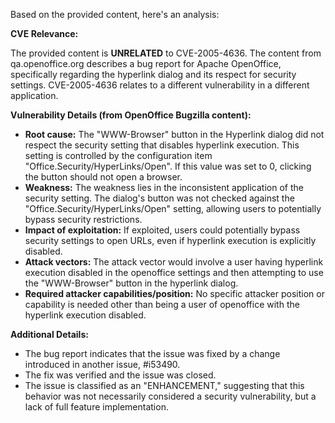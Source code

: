 Based on the provided content, here's an analysis:

**CVE Relevance:**

The provided content is **UNRELATED** to CVE-2005-4636. The content from qa.openoffice.org describes a bug report for Apache OpenOffice, specifically regarding the hyperlink dialog and its respect for security settings. CVE-2005-4636 relates to a different vulnerability in a different application.

**Vulnerability Details (from OpenOffice Bugzilla content):**

*   **Root cause:** The "WWW-Browser" button in the Hyperlink dialog did not respect the security setting that disables hyperlink execution. This setting is controlled by the configuration item "Office.Security/HyperLinks/Open". If this value was set to 0, clicking the button should not open a browser.
*   **Weakness:** The weakness lies in the inconsistent application of the security setting. The dialog's button was not checked against the "Office.Security/HyperLinks/Open" setting, allowing users to potentially bypass security restrictions.
*   **Impact of exploitation:** If exploited, users could potentially bypass security settings to open URLs, even if hyperlink execution is explicitly disabled.
*  **Attack vectors:** The attack vector would involve a user having hyperlink execution disabled in the openoffice settings and then attempting to use the "WWW-Browser" button in the hyperlink dialog.
*   **Required attacker capabilities/position:** No specific attacker position or capability is needed other than being a user of openoffice with the hyperlink execution disabled.

**Additional Details:**

*   The bug report indicates that the issue was fixed by a change introduced in another issue, #i53490.
*   The fix was verified and the issue was closed.
*   The issue is classified as an "ENHANCEMENT," suggesting that this behavior was not necessarily considered a security vulnerability, but a lack of full feature implementation.